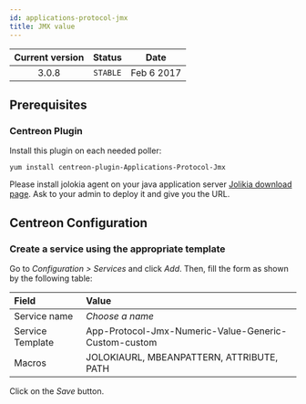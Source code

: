```yaml
---
id: applications-protocol-jmx
title: JMX value
---
```


| Current version | Status | Date |
| :-: | :-: | :-: |
| 3.0.8 | `STABLE` | Feb  6 2017 |

## Prerequisites

### Centreon Plugin

Install this plugin on each needed poller:

``` shell
yum install centreon-plugin-Applications-Protocol-Jmx
```

Please install jolokia agent on your java application server [Jolikia download
page](https://jolokia.org/download.html). Ask to your admin to deploy it and
give you the URL.

## Centreon Configuration

### Create a service using the appropriate template

Go to *Configuration \> Services* and click *Add*. Then, fill the form as shown
by the following table:

| Field            | Value                                                |
| :--------------- | :--------------------------------------------------- |
| Service name     | *Choose a name*                                      |
| Service Template | App-Protocol-Jmx-Numeric-Value-Generic-Custom-custom |
| Macros           | JOLOKIAURL, MBEANPATTERN, ATTRIBUTE, PATH            |

Click on the *Save* button.

